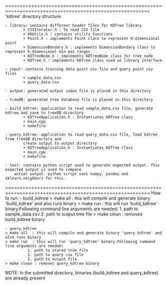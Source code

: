========================================================================================================
'kdtree' directory structure:

    - library: contains different header files for KDTree library
    		+ CSVIterator.h : To read CSV file
    		+ KDUtils.h : contains utility functions
    		+ Point.h : implements Point class to represent K-dimensional point
    		+ DimensionBondary.h : implements DimensionBondary class to represent K-dimensional min-max ranges
    		+ KDTreeNode.h : implements KDTreeNode class for tree node
    		+ KDTree.h : implements KDTree class used as library interface

    - input: contains training data point csv file and query point csv files
    		+ sample_data.csv
    		+ query_data.csv

    - output: generated output index file is placed in this directory

    - treeDB: generated tree database file is placed in this directory

    - build_kdtree: application to read sample_data.csv file, generate kdtree and save to treeDB directory
    		+ KDTreeApplication.h : Instantiates KDTree class
    		+ main.cpp
    		+ makefile

    - query_kdtree: application to read query_data.csv file, load kdtree from treeDB directory and 
		    create output to output directory
    		+ KDTreeApplication.h : Instantiates KDTree class
    		+ main.cpp
    		+ makefile

    - test: contains python script used to generate expected output. This expected output is used to compare
	    actual output. python script uses numpy, pandas and sklearn.neighbors for this.

========================================================================================================
How to run:
    - build_kdtree
	> make all  : this will compile and generate binary 'build_kdtree' and also runs binary
	> make run  : this will run 'build_kdtree' binary.Following command line arguments are needed:
		      1. path to sample_data.csv 
		      2. path to output tree file 
	> make clean : removes build_kdtree binary

    - query_kdtree
	> make all  : this will compile and generate binary 'query_kdtree' and also runs binary
	> make run  : this will run 'query_kdtree' binary.Following command line arguments are needed:
		      1. path to stored tree file 
		      2. path to query csv file  
		      2. path to output file  
	> make clean : removes query_kdtree binary


NOTE: In the submitted directory, binaries (build_kdtree and query_kdtree) are already present


